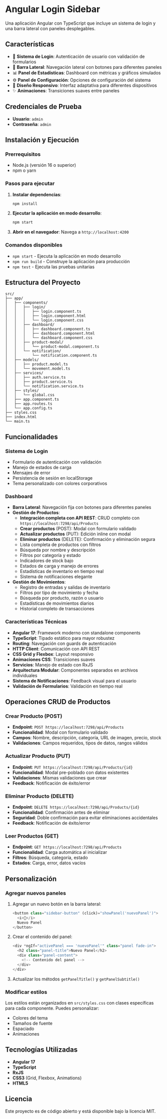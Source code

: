 # Angular Login Sidebar

Una aplicación Angular con TypeScript que incluye un sistema de login y una barra lateral con paneles desplegables.

## Características

- 🔐 **Sistema de Login**: Autenticación de usuario con validación de formularios
- 📱 **Barra Lateral**: Navegación lateral con botones para diferentes paneles
- 📊 **Panel de Estadísticas**: Dashboard con métricas y gráficos simulados
- ⚙️ **Panel de Configuración**: Opciones de configuración del sistema
- 🎨 **Diseño Responsivo**: Interfaz adaptativa para diferentes dispositivos
- ✨ **Animaciones**: Transiciones suaves entre paneles

## Credenciales de Prueba

- **Usuario**: `admin`
- **Contraseña**: `admin`

## Instalación y Ejecución

### Prerrequisitos

- Node.js (versión 16 o superior)
- npm o yarn

### Pasos para ejecutar

1. **Instalar dependencias**:
   ```bash
   npm install
   ```

2. **Ejecutar la aplicación en modo desarrollo**:
   ```bash
   npm start
   ```

3. **Abrir en el navegador**:
   Navega a `http://localhost:4200`

### Comandos disponibles

- `npm start` - Ejecuta la aplicación en modo desarrollo
- `npm run build` - Construye la aplicación para producción
- `npm test` - Ejecuta las pruebas unitarias

## Estructura del Proyecto

```
src/
├── app/
│   ├── components/
│   │   ├── login/
│   │   │   ├── login.component.ts
│   │   │   ├── login.component.html
│   │   │   └── login.component.css
│   │   ├── dashboard/
│   │   │   ├── dashboard.component.ts
│   │   │   ├── dashboard.component.html
│   │   │   └── dashboard.component.css
│   │   ├── product-modal/
│   │   │   └── product-modal.component.ts
│   │   └── notification/
│   │       └── notification.component.ts
│   ├── models/
│   │   ├── product.model.ts
│   │   └── movement.model.ts
│   ├── services/
│   │   ├── auth.service.ts
│   │   ├── product.service.ts
│   │   └── notification.service.ts
│   ├── styles/
│   │   └── global.css
│   ├── app.component.ts
│   ├── app.routes.ts
│   └── app.config.ts
├── styles.css
├── index.html
└── main.ts
```

## Funcionalidades

### Sistema de Login
- Formulario de autenticación con validación
- Manejo de estados de carga
- Mensajes de error
- Persistencia de sesión en localStorage
- Tema personalizado con colores corporativos

### Dashboard
- **Barra Lateral**: Navegación fija con botones para diferentes paneles
- **Gestión de Productos**: 
  - **Integración completa con API REST**: CRUD completo con `https://localhost:7298/api/Products`
  - **Crear productos** (POST): Modal con formulario validado
  - **Actualizar productos** (PUT): Edición inline con modal
  - **Eliminar productos** (DELETE): Confirmación y eliminación segura
  - Lista completa de productos con filtros
  - Búsqueda por nombre y descripción
  - Filtros por categoría y estado
  - Indicadores de stock bajo
  - Estados de carga y manejo de errores
  - Estadísticas de inventario en tiempo real
  - Sistema de notificaciones elegante
- **Gestión de Movimientos**:
  - Registro de entradas y salidas de inventario
  - Filtros por tipo de movimiento y fecha
  - Búsqueda por producto, razón o usuario
  - Estadísticas de movimientos diarios
  - Historial completo de transacciones

### Características Técnicas
- **Angular 17**: Framework moderno con standalone components
- **TypeScript**: Tipado estático para mayor robustez
- **Routing**: Navegación con guards de autenticación
- **HTTP Client**: Comunicación con API REST
- **CSS Grid y Flexbox**: Layout responsivo
- **Animaciones CSS**: Transiciones suaves
- **Servicios**: Manejo de estado con RxJS
- **Arquitectura Modular**: Componentes separados en archivos individuales
- **Sistema de Notificaciones**: Feedback visual para el usuario
- **Validación de Formularios**: Validación en tiempo real

## Operaciones CRUD de Productos

### Crear Producto (POST)
- **Endpoint**: `POST https://localhost:7298/api/Products`
- **Funcionalidad**: Modal con formulario validado
- **Campos**: Nombre, descripción, categoría, URL de imagen, precio, stock
- **Validaciones**: Campos requeridos, tipos de datos, rangos válidos

### Actualizar Producto (PUT)
- **Endpoint**: `PUT https://localhost:7298/api/Products/{id}`
- **Funcionalidad**: Modal pre-poblado con datos existentes
- **Validaciones**: Mismas validaciones que crear
- **Feedback**: Notificación de éxito/error

### Eliminar Producto (DELETE)
- **Endpoint**: `DELETE https://localhost:7298/api/Products/{id}`
- **Funcionalidad**: Confirmación antes de eliminar
- **Seguridad**: Doble confirmación para evitar eliminaciones accidentales
- **Feedback**: Notificación de éxito/error

### Leer Productos (GET)
- **Endpoint**: `GET https://localhost:7298/api/Products`
- **Funcionalidad**: Carga automática al inicializar
- **Filtros**: Búsqueda, categoría, estado
- **Estados**: Carga, error, datos vacíos

## Personalización

### Agregar nuevos paneles

1. Agregar un nuevo botón en la barra lateral:
   ```typescript
   <button class="sidebar-button" (click)="showPanel('nuevoPanel')">
     <i>🔧</i>
     Nuevo Panel
   </button>
   ```

2. Crear el contenido del panel:
   ```typescript
   <div *ngIf="activePanel === 'nuevoPanel'" class="panel fade-in">
     <h2 class="panel-title">Nuevo Panel</h2>
     <div class="panel-content">
       <!-- Contenido del panel -->
     </div>
   </div>
   ```

3. Actualizar los métodos `getPanelTitle()` y `getPanelSubtitle()`

### Modificar estilos

Los estilos están organizados en `src/styles.css` con clases específicas para cada componente. Puedes personalizar:

- Colores del tema
- Tamaños de fuente
- Espaciado
- Animaciones

## Tecnologías Utilizadas

- **Angular 17**
- **TypeScript**
- **RxJS**
- **CSS3** (Grid, Flexbox, Animations)
- **HTML5**

## Licencia

Este proyecto es de código abierto y está disponible bajo la licencia MIT.
